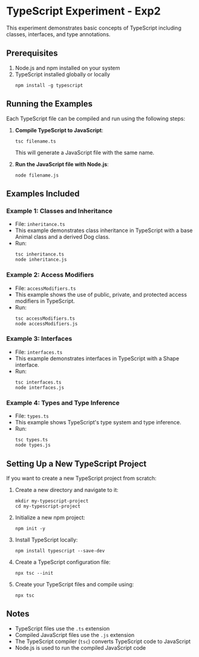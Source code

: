 # TypeScript Experiment - Exp2

This experiment demonstrates basic concepts of TypeScript including classes, interfaces, and type annotations.

## Prerequisites

1. Node.js and npm installed on your system
2. TypeScript installed globally or locally
   ```
   npm install -g typescript
   ```

## Running the Examples

Each TypeScript file can be compiled and run using the following steps:

1. **Compile TypeScript to JavaScript**:
   ```
   tsc filename.ts
   ```
   This will generate a JavaScript file with the same name.

2. **Run the JavaScript file with Node.js**:
   ```
   node filename.js
   ```

## Examples Included

### Example 1: Classes and Inheritance
- File: `inheritance.ts`
- This example demonstrates class inheritance in TypeScript with a base Animal class and a derived Dog class.
- Run:
  ```
  tsc inheritance.ts
  node inheritance.js
  ```

### Example 2: Access Modifiers
- File: `accessModifiers.ts`
- This example shows the use of public, private, and protected access modifiers in TypeScript.
- Run:
  ```
  tsc accessModifiers.ts
  node accessModifiers.js
  ```

### Example 3: Interfaces
- File: `interfaces.ts`
- This example demonstrates interfaces in TypeScript with a Shape interface.
- Run:
  ```
  tsc interfaces.ts
  node interfaces.js
  ```

### Example 4: Types and Type Inference
- File: `types.ts`
- This example shows TypeScript's type system and type inference.
- Run:
  ```
  tsc types.ts
  node types.js
  ```

## Setting Up a New TypeScript Project

If you want to create a new TypeScript project from scratch:

1. Create a new directory and navigate to it:
   ```
   mkdir my-typescript-project
   cd my-typescript-project
   ```

2. Initialize a new npm project:
   ```
   npm init -y
   ```

3. Install TypeScript locally:
   ```
   npm install typescript --save-dev
   ```

4. Create a TypeScript configuration file:
   ```
   npx tsc --init
   ```

5. Create your TypeScript files and compile using:
   ```
   npx tsc
   ```

## Notes

- TypeScript files use the `.ts` extension
- Compiled JavaScript files use the `.js` extension
- The TypeScript compiler (`tsc`) converts TypeScript code to JavaScript
- Node.js is used to run the compiled JavaScript code 